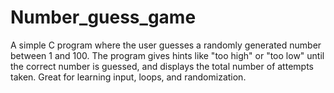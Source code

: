 # Number_guess_game
A simple C program where the user guesses a randomly generated number between 1 and 100. The program gives hints like "too high" or "too low" until the correct number is guessed, and displays the total number of attempts taken. Great for learning input, loops, and randomization.
